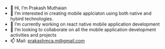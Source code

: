 - 👋 Hi, I’m Prakash Muthaian
- 👀 I’m interested in creating mobile applciaton using both native and hybird technologies.
- 🌱 I’m currently working on react native mobile application development
- 💞️ I’m looking to collaborate on all the mobile application development activities and projects
- 📫 Mail: prakashmca.m@gmail.com

<!---
prakashmcam/prakashmcam is a ✨ special ✨ repository because its `README.md` (this file) appears on your GitHub profile.
You can click the Preview link to take a look at your changes.
--->
